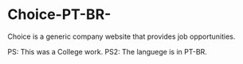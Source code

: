 # Choice-PT-BR-
Choice is a generic company website that provides job opportunities.

PS: This was a College work.
PS2: The languege is in PT-BR.
